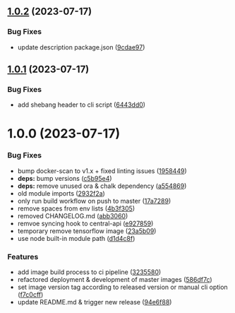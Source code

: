 ## [1.0.2](https://github.com/PHT-Medic/master-images/compare/v1.0.1...v1.0.2) (2023-07-17)


### Bug Fixes

* update description package.json ([9cdae97](https://github.com/PHT-Medic/master-images/commit/9cdae971f9355ebdc687eecd845c251a2d788294))

## [1.0.1](https://github.com/PHT-Medic/master-images/compare/v1.0.0...v1.0.1) (2023-07-17)


### Bug Fixes

* add shebang header to cli script ([6443dd0](https://github.com/PHT-Medic/master-images/commit/6443dd000ef3a4a3ef13332e6fbdb7ff68537d9d))

# 1.0.0 (2023-07-17)


### Bug Fixes

* bump docker-scan to v1.x + fixed linting issues ([1958449](https://github.com/PHT-Medic/master-images/commit/19584491ee49819880a86c0590d083af918ec023))
* **deps:** bump versions ([c5b95e4](https://github.com/PHT-Medic/master-images/commit/c5b95e4d5242719247ac796a6ef2ea1e8e04d25f))
* **deps:** remove unused ora & chalk dependency ([a554869](https://github.com/PHT-Medic/master-images/commit/a554869cea324ac9af8ff6ce559c7524fc2626d6))
* old module imports ([2932f2a](https://github.com/PHT-Medic/master-images/commit/2932f2a42ae145bdf0e711bfaffa6726c57c10c5))
* only run build workflow on push to master ([17a7289](https://github.com/PHT-Medic/master-images/commit/17a7289af11dfc9d51327316721afb2ac02ba6f0))
* remove spaces from env lists ([4b3f305](https://github.com/PHT-Medic/master-images/commit/4b3f30525152ce902626ff81a2c635de1fab65f9))
* removed CHANGELOG.md ([abb3060](https://github.com/PHT-Medic/master-images/commit/abb30600c379f0e633020945a82f7d1c8a98ca49))
* remvoe syncing hook to central-api ([e927859](https://github.com/PHT-Medic/master-images/commit/e927859ef0786e2cc9f7a4ac528992b658fb6024))
* temporary remove tensorflow image ([23a5b09](https://github.com/PHT-Medic/master-images/commit/23a5b0991a6b56e18c741a7e1d075fe899b0cfac))
* use node built-in module path ([d1d4c8f](https://github.com/PHT-Medic/master-images/commit/d1d4c8fde76df2c107588d0257a123569c26d692))


### Features

* add image build process to ci pipeline ([3235580](https://github.com/PHT-Medic/master-images/commit/3235580680050362fdddd33aacb0b82c127914f7))
* refactored deployment & development of master images ([586df7c](https://github.com/PHT-Medic/master-images/commit/586df7c2827f79669110d8a570783bc823da344e))
* set image version tag according to released version or manual cli option ([f7c0cff](https://github.com/PHT-Medic/master-images/commit/f7c0cff408d18a4745191da917d45d6911e57d28))
* update README.md & trigger new release ([94e6f88](https://github.com/PHT-Medic/master-images/commit/94e6f88efeff84f15ec067c9323bff6cc2f2ff91))
